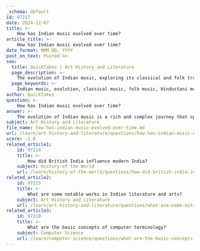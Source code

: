 ```yaml
---
_schema: default
id: 97217
date: 2024-12-07
title: >-
    How has Indian music evolved over time?
article_title: >-
    How has Indian music evolved over time?
date_format: MMM DD, YYYY
post_on_text: Posted on
seo:
  title: QuickTakes | Art History and Literature
  page_description: >-
    The evolution of Indian music, exploring its classical and folk traditions, historical developments, modern influences, and cultural exchanges that have shaped its dynamic landscape.
  page_keywords: >-
    Indian music, evolution, classical music, folk music, Hindustani music, Carnatic music, Vedic period, Samaveda, Bollywood, Ravi Shankar, cultural exchange, modern influences, musical traditions
author: QuickTakes
question: >-
    How has Indian music evolved over time?
answer: >-
    The evolution of Indian music is a rich and complex journey that spans centuries, reflecting the diverse cultural, social, and historical influences of the Indian subcontinent. Indian music can be broadly classified into two main traditions: classical and folk, each with its own unique characteristics and developmental paths.\n\n### Origins and Early Development\nThe history of Indian classical music dates back to the Vedic period, around 1500 BCE. The Samaveda, one of the four Vedas, contains hymns that were sung using specific musical notations, laying the foundation for the earliest forms of classical music. Over time, this music evolved into distinct classical forms, such as Dhrupad and Khayal, particularly during the medieval period.\n\n### Classical Music Traditions\nIndian classical music is divided into two primary styles: Hindustani (North Indian) and Carnatic (South Indian). Hindustani music has been influenced by various cultures, including Persian and Central Asian traditions, especially during the Mughal era. This fusion led to the development of new musical forms and styles, enriching the classical repertoire.\n\n### Folk Music\nIn addition to classical traditions, Indian folk music has also evolved significantly. It reflects regional diversity and cultural traditions, often influenced by movements such as Bhakti and Sufi, which emphasized devotion and spirituality. Folk music serves as a means of expression for various communities and is often tied to local customs, festivals, and rituals.\n\n### Modern Influences\nThe 20th century saw a significant transformation in Indian music, particularly with the rise of Bollywood. Indian classical music has had a profound influence on Bollywood music, with many songs incorporating classical ragas and structures. Notable musicians, such as Ravi Shankar, have played a crucial role in popularizing Indian classical music on the global stage through collaborations with Western artists.\n\n### Cultural Exchange and Global Impact\nIndian music is characterized by its adaptability and incorporation of new influences over time. The interaction between different musical traditions, including the fusion of Hindu and Muslim musical elements, has enriched the musical landscape of India. Today, Indian music continues to evolve, with contemporary artists blending traditional forms with modern genres, further expanding its reach and appeal.\n\n### Conclusion\nThe evolution of Indian music is a testament to its vibrant tapestry woven from centuries of tradition, innovation, and cultural exchange. From ancient Vedic chants to the modern fusion of genres, Indian music remains a dynamic and integral part of the cultural heritage of the subcontinent.
subject: Art History and Literature
file_name: how-has-indian-music-evolved-over-time.md
url: /learn/art-history-and-literature/questions/how-has-indian-music-evolved-over-time
score: -1.0
related_article1:
    id: 97214
    title: >-
        How did British India influence modern India?
    subject: History of the World
    url: /learn/history-of-the-world/questions/how-did-british-india-influence-modern-india
related_article2:
    id: 97215
    title: >-
        What are some notable works in Indian literature and arts?
    subject: Art History and Literature
    url: /learn/art-history-and-literature/questions/what-are-some-notable-works-in-indian-literature-and-arts
related_article3:
    id: 97210
    title: >-
        What are the basic concepts of computer terminology?
    subject: Computer Science
    url: /learn/computer-science/questions/what-are-the-basic-concepts-of-computer-terminology
---
```


&nbsp;